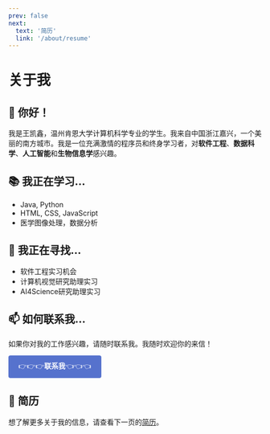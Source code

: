 ```yaml
---
prev: false
next:
  text: '简历'
  link: '/about/resume'
---
```

# 关于我

## 👋 你好！

我是王凯鑫，温州肯恩大学计算机科学专业的学生。我来自中国浙江嘉兴，一个美丽的南方城市。我是一位充满激情的程序员和终身学习者，对**软件工程**、**数据科学**、**人工智能**和**生物信息学**感兴趣。

## 📚 我正在学习...

- Java, Python
- HTML, CSS, JavaScript
- 医学图像处理，数据分析

## 👀 我正在寻找...

- 软件工程实习机会
- 计算机视觉研究助理实习
- AI4Science研究助理实习

## 📫 如何联系我...
如果你对我的工作感兴趣，请随时联系我。我随时欢迎你的来信！<br>

<a href="/contact" class="contact-button" style="display: inline-block; padding: 10px 20px; background-color: #5672cd; color: white; text-decoration: none; border-radius: 4px; cursor: pointer;">👉👉👉<strong>联系我</strong>👈👈👈</a>

## 📄 简历
想了解更多关于我的信息，请查看下一页的[简历](/about/resume)。

